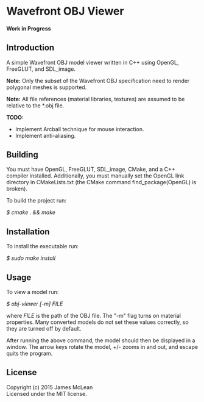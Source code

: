 # Wavefront OBJ Viewer

#### Work in Progress
 
## Introduction

A simple Wavefront OBJ model viewer written in C++ using OpenGL, FreeGLUT, and SDL_image.

**Note:** Only the subset of the Wavefront OBJ specification need to render polygonal meshes is supported.

**Note:** All file references (material libraries, textures) are assumed to be relative to the *.obj file.

**TODO:**
* Implement Arcball technique for mouse interaction.
* Implement anti-aliasing.

## Building 

You must have OpenGL, FreeGLUT, SDL_image, CMake, and a C++ compiler installed. Additionally, you must manually set the OpenGL
link directory in CMakeLists.txt (the CMake command find_package(OpenGL) is broken).

To build the project run:

*$ cmake . && make*

## Installation

To install the executable run:

*$ sudo make install*

## Usage

To view a model run:

*$ obj-viewer [-m] FILE*

where *FILE* is the path of the OBJ file. The "-m" flag turns on material properties. Many converted models do not set these values correctly, so they are turned off by default.

After running the above command, the model should then be displayed in a window. The arrow keys rotate the model, +/- zooms in and out, and escape quits the program.

## License

Copyright (c) 2015 James McLean  
Licensed under the MIT license.
